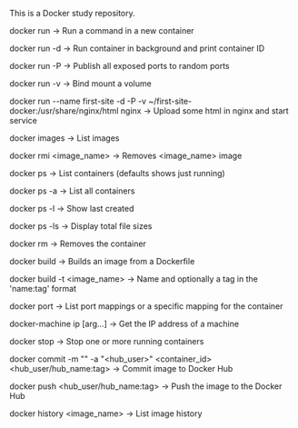 This is a Docker study repository.

docker run -> Run a command in a new container

docker run -d -> Run container in background and print container ID

docker run -P -> Publish all exposed ports to random ports

docker run -v -> Bind mount a volume

docker run --name first-site -d -P -v ~/first-site-docker:/usr/share/nginx/html nginx -> Upload some html in nginx and start service

docker images -> List images

docker rmi <image_name> -> Removes <image_name> image

docker ps -> List containers (defaults shows just running)

docker ps -a -> List all containers

docker ps -l -> Show last created

docker ps -ls -> Display total file sizes

docker rm <id> -> Removes the <id> container

docker build -> Builds an image from a Dockerfile

docker build -t <image_name> -> Name and optionally a tag in the 'name:tag' format

docker port <container> -> List port mappings or a specific mapping for the container

docker-machine ip [arg...] -> Get the IP address of a machine

docker stop <container> -> Stop one or more running containers

docker commit -m "<message>" -a "<hub_user>" <container_id> <hub_user/hub_name:tag> -> Commit image to Docker Hub

docker push <hub_user/hub_name:tag> -> Push the image to the Docker Hub

docker history <image_name> -> List image history
